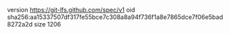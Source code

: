 version https://git-lfs.github.com/spec/v1
oid sha256:aa15337507df317fe55bce7c308a8a94f736f1a8e7865dce7f06e5bad8272a2d
size 1206

